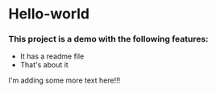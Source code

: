 # Hello-world

### This project is a demo with the following features:
- It has a readme file
- That's about it

I'm adding some more text here!!!